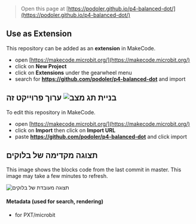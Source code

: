
> Open this page at [https://podoler.github.io/p4-balanced-dot/](https://podoler.github.io/p4-balanced-dot/)

## Use as Extension

This repository can be added as an **extension** in MakeCode.

* open [https://makecode.microbit.org/](https://makecode.microbit.org/)
* click on **New Project**
* click on **Extensions** under the gearwheel menu
* search for **https://github.com/podoler/p4-balanced-dot** and import

## ערוך פרוייקט זה ![בניית תג מצב](https://github.com/podoler/p4-balanced-dot/workflows/MakeCode/badge.svg)

To edit this repository in MakeCode.

* open [https://makecode.microbit.org/](https://makecode.microbit.org/)
* click on **Import** then click on **Import URL**
* paste **https://github.com/podoler/p4-balanced-dot** and click import

## תצוגה מקדימה של בלוקים

This image shows the blocks code from the last commit in master.
This image may take a few minutes to refresh.

![תצוגה מעובדת של בלוקים](https://github.com/podoler/p4-balanced-dot/raw/master/.github/makecode/blocks.png)

#### Metadata (used for search, rendering)

* for PXT/microbit
<script src="https://makecode.com/gh-pages-embed.js"></script><script>makeCodeRender("{{ site.makecode.home_url }}", "{{ site.github.owner_name }}/{{ site.github.repository_name }}");</script>
